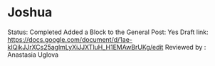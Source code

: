 # Joshua

Status: Completed
Added a Block to the General Post: Yes
Draft link: https://docs.google.com/document/d/1ae-kIQikJJrXCs25aglmLyXiJJXTluH_H1EMAwBrUKg/edit
Reviewed by : Anastasia Uglova